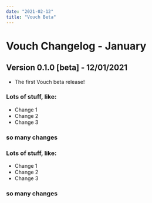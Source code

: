```yaml
---
date: "2021-02-12"
title: "Vouch Beta"
---
```


# Vouch Changelog - January


## Version 0.1.0 [beta] - 12/01/2021
* The first Vouch beta release!


### Lots of stuff, like:

- Change 1
- Change 2
- Change 3

### so many changes


### Lots of stuff, like:

- Change 1
- Change 2
- Change 3

### so many changes
